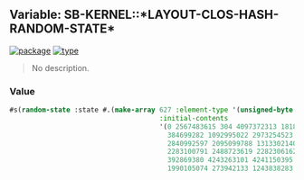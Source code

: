 ## Variable: SB-KERNEL::\*LAYOUT-CLOS-HASH-RANDOM-STATE\*
[![package](https://img.shields.io/badge/Package-SB--KERNEL-5f9ea0.svg?style=social&colorA=999999)](../) [![type](https://img.shields.io/badge/Type-Variable-5f9ea0.svg?style=social&colorA=999999)](../#variable) 

> No description.

### Value
```cl
#s(random-state :state #.(make-array 627 :element-type '(unsigned-byte 32)
                                     :initial-contents
                                     '(0 2567483615 304 4097372313 181832305 4081462389
                                       384699282 1092995022 2973254523 2997921334
                                       2840992597 2095099788 1313302140 2842578491
                                       2283100791 2488723619 2282306162 1502919673
                                       392869380 4243263101 4241150395 4278965776
                                       1990105074 273942133 1243838283 1343803887 ..)))
```
